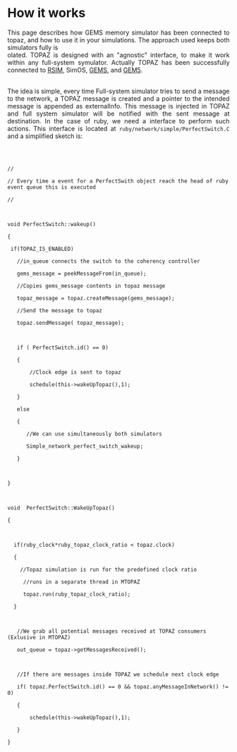 # How it works #

<p align='justify'>This page describes how GEMS memory simulator has been connected to topaz, and how to use it in your simulations. The approach used keeps both simulators fully is<br>
olated. TOPAZ is designed with an "agnostic" interface, to make it work within any full-system symulator. Actually TOPAZ has been successfully connected to <a href='http://rsim.cs.illinois.edu/rsim/'>RSIM</a>, SimOS, <a href='http://www.cs.wisc.edu/gems/'>GEMS</a>, and <a href='http://www.gem5.org/'>GEM5</a>.<br>
<br>
<p align='justify'>The idea is simple, every time Full-system simulator tries to send a message to the network, a TOPAZ message is created and a pointer to the intended message is appended as externalInfo. This message is injected in TOPAZ and full system simulator will be notified with the sent message at destination. In the case of ruby, we need a interface to perform such actions. This interface is located at <code>ruby/network/simple/PerfectSwitch.C</code> and a simplified sketch is:<br>
<br>
<pre><code><br>
//<br>
// Every time a event for a PerfectSwith object reach the head of ruby event queue this is executed<br>
//<br>
<br>
void PerfectSwitch::wakeup() <br>
{<br>
 if(TOPAZ_IS_ENABLED)<br>
   //in_queue connects the switch to the coherency controller <br>
   gems_message = peekMessageFrom(in_queue); <br>
   //Copies gems_message contents in topaz message<br>
   topaz_message = topaz.createMessage(gems_message);   <br>
   //Send the message to topaz<br>
   topaz.sendMessage( topaz_message);       <br>
   <br>
   if ( PerfectSwitch.id() == 0)<br>
   {<br>
       //Clock edge is sent to topaz<br>
       schedule(this-&gt;wakeUpTopaz(),1);    <br>
   } <br>
   else<br>
   {<br>
      //We can use simultaneously both simulators<br>
      Simple_network_perfect_switch_wakeup;<br>
   }<br>
<br>
}<br>
<br>
void  PerfectSwitch::WakeUpTopaz()<br>
{<br>
<br>
  if(ruby_clock*ruby_topaz_clock_ratio &lt; topaz.clock)<br>
  {<br>
    //Topaz simulation is run for the predefined clock ratio<br>
     //runs in a separate thread in MTOPAZ<br>
     topaz.run(ruby_topaz_clock_ratio);  <br>
  }<br>
   <br>
   //We grab all potential messages received at TOPAZ consumers (Exlusive in MTOPAZ)<br>
   out_queue = topaz-&gt;getMessagesReceived(); <br>
<br>
   //If there are messages inside TOPAZ we schedule next clock edge <br>
   if( topaz.PerfectSwitch.id() == 0 &amp;&amp; topaz.anyMessageInNetwork() != 0)<br>
   {<br>
       schedule(this-&gt;wakeUpTopaz(),1);<br>
   }<br>
}<br>
<br>
</code></pre>